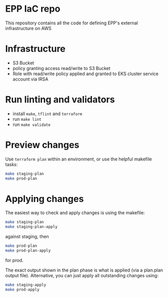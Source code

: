 # EPP IaC repo

This repository contains all the code for defining EPP's external infrastructure on AWS

# Infrastructure

- S3 Bucket
- policy granting access read/write to S3 Bucket
- Role with read/write policy applied and granted to EKS cluster service account via IRSA

# Run linting and validators

- install `make`, `tflint` and `terraform`
- run `make lint`
- run `make validate`

# Preview changes

Use `terraform plan` within an environment, or use the helpful makefile tasks:

```bash
make staging-plan
make prod-plan
```

# Applying changes

The easiest way to check and apply changes is using the makefile:

```bash
make staging-plan
make staging-plan-apply
```
against staging, then

```bash
make prod-plan
make prod-plan-apply
```
for prod.

The exact output shown in the plan phase is what is applied (via a plan.plan output file). Alternative, you can just apply all outstanding changes using:

```bash
make staging-apply
make prod-apply
```

